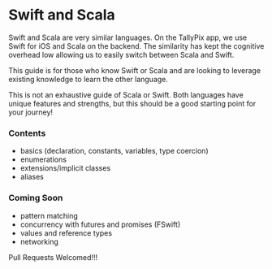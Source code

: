 # Swift and Scala

Swift and Scala are very similar languages.  On the TallyPix app, we use Swift for iOS and Scala on the backend.  The similarity has kept the cognitive overhead low allowing us to easily switch between Scala and Swift.

This guide is for those who know Swift or Scala and are looking to leverage existing knowledge to learn the other language.

This is not an exhaustive guide of Scala or Swift.  Both languages have unique features and strengths, but this should be a good starting point for your journey!

### Contents
 - basics (declaration, constants, variables, type coercion)
 - enumerations
 - extensions/implicit classes
 - aliases

### Coming Soon
 - pattern matching
 - concurrency with futures and promises (FSwift)
 - values and reference types
 - networking

Pull Requests Welcomed!!!
